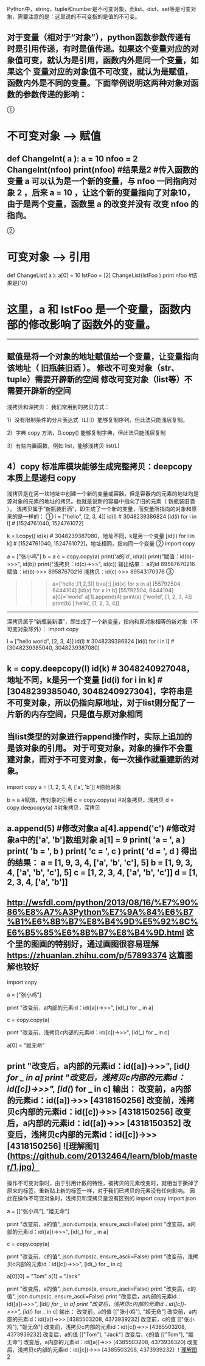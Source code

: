 Python中，string、tuple和number是不可变对象，而list、dict、set等是可变对象，需要注意的是：这里说的不可变指的是值的不可变。

对于变量（相对于“对象”），python函数参数传递有时是引用传递，有时是值传递。如果这个变量对应的对象值可变，就认为是引用，函数内外是同一个变量，如果这个
变量对应的对象值不可改变，就认为是赋值，函数内外是不同的变量。下面举例说明这两种对象对函数的参数传递的影响：
-----------------------------------
①
# 不可变对象 --> 赋值
def ChangeInt( a ):
    a = 10
nfoo = 2 
ChangeInt(nfoo)
print(nfoo) #结果是2
#传入函数的变量 a 可以认为是一个新的变量，与 nfoo 一同指向对象 2 ，后来  a = 10 ，让这个新的变量指向了对象10，由于是两个变量，函数里 a 的改变并没有
改变 nfoo 的指向。
------------------------------------
②
# 可变对象 --> 引用
def ChangeList( a ):
    a[0] = 10
lstFoo = [2]
ChangeList(lstFoo )
print nfoo #结果是[10]
# 这里，a 和 lstFoo 是一个变量，函数内部的修改影响了函数外的变量。
------------------------------------
赋值是将一个对象的地址赋值给一个变量，让变量指向该地址（ 旧瓶装旧酒 ）。
修改不可变对象（str、tuple）需要开辟新的空间
修改可变对象（list等）不需要开辟新的空间
------------------------------------
浅拷贝和深拷贝：
我们常用到的拷贝方式：

1）没有限制条件的分片表达式（L[:]）能够复制序列，但此法只能浅层复制。

2）字典 copy 方法，D.copy() 能够复制字典，但此法只能浅层复制

3）有些内置函数，例如 list，能够浅拷贝 list(L)

4）copy 标准库模块能够生成完整拷贝：deepcopy 本质上是递归 copy
------------------------------------
浅拷贝是在另一块地址中创建一个新的变量或容器，但是容器内的元素的地址均是源对象的元素的地址的拷贝。也就是说新的容器中指向了旧的元素（ 新瓶装旧酒 ）。
浅拷贝属于“新瓶装旧酒”，即生成了一个新的变量，而变量所指向的对象和原来的是一样的：
①
l = ["hello", [2, 3, 4]]
id(l) # 3048239386824
[id(i) for i in l] # [1524761040, 1524761072]

k = l.copy()
id(k) # 3048239387080，地址不同，k是另一个变量
[id(i) for i in k] # [1524761040, 1524761072]，地址相同，指向同一个变量
②
import copy

a = ["张小鸡"]
b = a
c = copy.copy(a)
print('a的id', id(a))
print("赋值：id(b)->>>", id(b))
print("浅拷贝：id(c)->>>", id(c))
输出结果：
a的id 89587670216
赋值：id(b)->>> 89587670216
浅拷贝：id(c)->>> 89543170376
③
>>> a=['hello',[1,2,3]]
>>> b=a[:]
>>> [id(x) for x in a]
[55792504, 6444104]
>>> [id(x) for x in b]
[55792504, 6444104]
>>> a[0]='world'
>>> a[1].append(4)
>>> print(a)
['world', [1, 2, 3, 4]]
>>> print(b)
['hello', [1, 2, 3, 4]]
-----------------------------------
深拷贝属于“新瓶装新酒”，即生成了一个新变量，指向和原对象相等的新对象（不可变对象除外）：
import copy

l = ["hello world", [2, 3, 4]]
id(l) # 3048239386824
[id(i) for i in l] # [3048239385040, 3048239387080]

k = copy.deepcopy(l)
id(k) # 3048240927048，地址不同，k是另一个变量
[id(i) for i in k]  # [3048239385040, 3048240927304]，字符串是不可变对象，所以仍指向原地址，对于list则分配了一片新的内存空间，只是值与原对象相同
--------------------------------------------------------
当list类型的对象进行append操作时，实际上追加的是该对象的引用。
对于可变对象，对象的操作不会重建对象，而对于不可变对象，每一次操作就重建新的对象。
--------------------------------------------------------
import copy
a = [1, 2, 3, 4, ['a', 'b']] #原始对象
 
b = a                       #赋值，传对象的引用
c = copy.copy(a)            #对象拷贝，浅拷贝
d = copy.deepcopy(a)        #对象拷贝，深拷贝
 
a.append(5)                 #修改对象a
a[4].append('c')            #修改对象a中的['a', 'b']数组对象
a[1] = 9
print( 'a = ', a )
print( 'b = ', b )
print( 'c = ', c )
print( 'd = ', d )
得出的结果：
a =  [1, 9, 3, 4, ['a', 'b', 'c'], 5]
b =  [1, 9, 3, 4, ['a', 'b', 'c'], 5]
c =  [1, 2, 3, 4, ['a', 'b', 'c']]
d =  [1, 2, 3, 4, ['a', 'b']]
-----------------------------
http://wsfdl.com/python/2013/08/16/%E7%90%86%E8%A7%A3Python%E7%9A%84%E6%B7%B1%E6%8B%B7%E8%B4%9D%E5%92%8C%E6%B5%85%E6%8B%B7%E8%B4%9D.html
这个里的图画的特别好，通过画图很容易理解
https://zhuanlan.zhihu.com/p/57893374
这篇图解也较好
-----------------------------
import copy

a = ["张小鸡"]

print "改变前，a内部的元素id：id([a])->>>", [id(_) for _ in a]

c = copy.copy(a)

print "改变前，浅拷贝c内部的元素id：id([c])->>>", [id(_) for _ in c]

a[0] = "姬无命"

print "改变后，a内部的元素id：id([a])->>>", [id(_) for _ in a]
print "改变后，浅拷贝c内部的元素id：id([c])->>>", [id(_) for _ in c]
输出：
改变前，a内部的元素id：id([a])->>> [4318150256]
改变前，浅拷贝c内部的元素id：id([c])->>> [4318150256]
改变后，a内部的元素id：id([a])->>> [4318150352]
改变后，浅拷贝c内部的元素id：id([c])->>> [4318150256]
![理解图1](https://github.com/20132464/learn/blob/master/1.jpg）
---------------------------------------
操作不可变对象时，由于引用计数的特性，被拷贝的元素改变时，就相当于撕掉了原来的标签，重新贴上新的标签一样，对于我们已拷贝的元素没有任何影响。
因此在操作不可变对象时，浅拷贝和深拷贝是没有区别的
import copy
import json

a = [["张小鸡"], "姬无命"]

print "改变前，a的值", json.dumps(a, ensure_ascii=False)
print "改变前，a内部的元素id：id([a])->>>", [id(_) for _ in a]

c = copy.copy(a)

print "改变前，c的值", json.dumps(c, ensure_ascii=False)
print "改变前，浅拷贝c内部的元素id：id([c])->>>", [id(_) for _ in c]

a[0][0] = "Tom"
a[1] = "Jack"

print "改变后，a的值", json.dumps(a, ensure_ascii=False)
print "改变后，c的值", json.dumps(c, ensure_ascii=False)
print "改变后，a内部的元素id：id([a])->>>", [id(_) for _ in a]
print "改变后，浅拷贝c内部的元素id：id([c])->>>", [id(_) for _ in c]
输出：
改变前，a的值 [["张小鸡"], "姬无命"]
改变前，a内部的元素id：id([a])->>> [4385503208, 4373939232]
改变前，c的值 [["张小鸡"], "姬无命"]
改变前，浅拷贝c内部的元素id：id([c])->>> [4385503208, 4373939232]
改变后，a的值 [["Tom"], "Jack"]
改变后，c的值 [["Tom"], "姬无命"]
改变后，a内部的元素id：id([a])->>> [4385503208, 4373938320]
改变后，浅拷贝c内部的元素id：id([c])->>> [4385503208, 4373939232]
！[理解图2](https://github.com/20132464/learn/blob/master/2.jpg)

